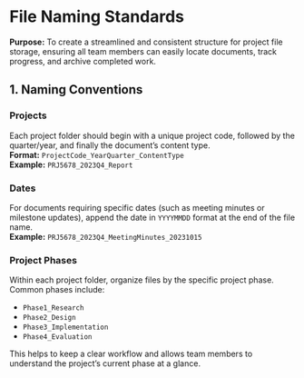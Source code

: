 # File Naming Standards

**Purpose:** To create a streamlined and consistent structure for project file storage, ensuring all team members can easily locate documents, track progress, and archive completed work.

## 1. Naming Conventions

### Projects
Each project folder should begin with a unique project code, followed by the quarter/year, and finally the document’s content type.  
**Format:** `ProjectCode_YearQuarter_ContentType`  
**Example:** `PRJ5678_2023Q4_Report`

### Dates
For documents requiring specific dates (such as meeting minutes or milestone updates), append the date in `YYYYMMDD` format at the end of the file name.  
**Example:** `PRJ5678_2023Q4_MeetingMinutes_20231015`

### Project Phases
Within each project folder, organize files by the specific project phase. Common phases include:
- `Phase1_Research`
- `Phase2_Design`
- `Phase3_Implementation`
- `Phase4_Evaluation`

This helps to keep a clear workflow and allows team members to understand the project’s current phase at a glance.